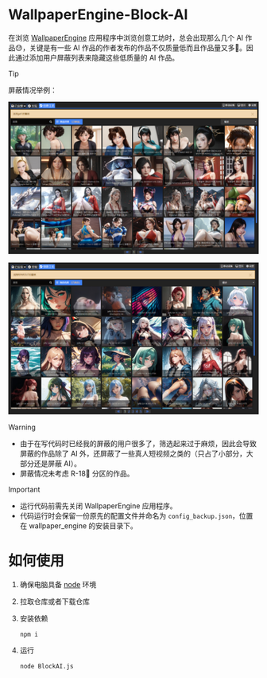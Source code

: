 # WallpaperEngine-Block-AI
在浏览 [WallpaperEngine](https://store.steampowered.com/app/431960/Wallpaper_Engine/) 应用程序中浏览创意工坊时，总会出现那么几个 AI 作品😓，关键是有一些 AI 作品的作者发布的作品不仅质量低而且作品量又多💩。因此通过添加用户屏蔽列表来隐藏​​这些低质量的 AI 作品。

> [!tip]
>
> 屏蔽情况举例：
>
> ![image-20241117154426041](./assets/image-20241117154426041.png)
>
> ![image-20241117154434657](./assets/image-20241117154434657.png)

> [!warning]
>
> - 由于在写代码时已经我的屏蔽的用户很多了，筛选起来过于麻烦，因此会导致屏蔽的作品除了 AI 外，还屏蔽了一些真人短视频之类的（只占了小部分，大部分还是屏蔽 AI）。
> - 屏蔽情况未考虑 R-18🔞 分区的作品。

> [!important]
>
> - 运行代码前需先关闭 WallpaperEngine 应用程序。
> - 代码运行时会保留一份原先的配置文件并命名为 `config_backup.json`，位置在 wallpaper_engine 的安装目录下。

# 如何使用

1. 确保电脑具备 [node](https://nodejs.org/zh-cn) 环境

2. 拉取仓库或者下载仓库

3. 安装依赖

   ```(空)
   npm i
   ```

4. 运行

   ```(空)
   node BlockAI.js
   ```

   

